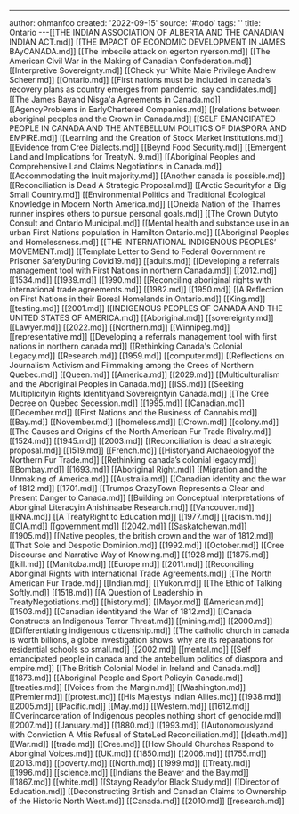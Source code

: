 ---
author: ohmanfoo
created: '2022-09-15'
source: '#todo'
tags: ''
title: Ontario
---[[THE INDIAN ASSOCIATION OF ALBERTA AND THE CANADIAN INDIAN ACT.md]]
[[THE IMPACT OF ECONOMIC DEVELOPMENT IN JAMES BAyCANADA.md]]
[[The imbecile attack on egerton ryerson.md]]
[[The American Civil War in the Making of Canadian Confederation.md]]
[[Interpretive Sovereignty.md]]
[[Check yur White Male Privilege Andrew Scheer.md]]
[[Ontario.md]]
[[First nations must be included in canada’s recovery plans as country emerges from pandemic, say candidates.md]]
[[The James Bayand Nisg̲a'a Agreements in Canada.md]]
[[AgencyProblems in EarlyChartered Companies.md]]
[[relations between aboriginal peoples and the Crown in Canada.md]]
[[SELF EMANCIPATED PEOPLE IN CANADA AND THE ANTEBELLUM POLITICS OF DIASPORA AND EMPIRE.md]]
[[Learning and the Creation of Stock Market Institutions.md]]
[[Evidence from Cree Dialects.md]]
[[Beynd Food Security.md]]
[[Emergent Land and Implications for TreatyN. 9.md]]
[[Aboriginal Peoples and Comprehensive Land Claims Negotiations in Canada.md]]
[[Accommodating the Inuit majority.md]]
[[Another canada is possible.md]]
[[Reconciliation is Dead A Strategic Proposal.md]]
[[Arctic Securityfor a Big Small Country.md]]
[[Environmental Politics and Traditional Ecological Knowledge in Modern North America.md]]
[[Oneida Nation of the Thames runner inspires others to pursue personal goals.md]]
[[The Crown Dutyto Consult and Ontario Municipal.md]]
[[Mental health and substance use in an urban First Nations population in Hamilton Ontario.md]]
[[Aboriginal Peoples and Homelessness.md]]
[[THE INTERNATIONAL INDIGENOUS PEOPLES’ MOVEMENT.md]]
[[Template Letter to Send to Federal Government re Prisoner SafetyDuring Covid19.md]]
[[adults.md]]
[[Developing a referrals management tool with First Nations in northern Canada.md]]
[[2012.md]]
[[1534.md]]
[[1939.md]]
[[1990.md]]
[[Reconciling aboriginal rights with international trade agreements.md]]
[[1982.md]]
[[1950.md]]
[[A Reflection on First Nations in their Boreal Homelands in Ontario.md]]
[[King.md]]
[[testing.md]]
[[2001.md]]
[[INDIGENOUS PEOPLES OF CANADA AND THE UNITED STATES OF AMERICA.md]]
[[Aboriginal.md]]
[[sovereignty.md]]
[[Lawyer.md]]
[[2022.md]]
[[Northern.md]]
[[Winnipeg.md]]
[[representative.md]]
[[Developing a referrals management tool with first nations in northern canada.md]]
[[Rethinking Canada's Colonial Legacy.md]]
[[Research.md]]
[[1959.md]]
[[computer.md]]
[[Reflections on Journalism Activism and Filmmaking among the Crees of Northern Quebec.md]]
[[Queen.md]]
[[America.md]]
[[2029.md]]
[[Multiculturalism and the Aboriginal Peoples in Canada.md]]
[[ISS.md]]
[[Seeking Multiplicityin Rights Identityand Sovereigntyin Canada.md]]
[[The Cree Decree on Quebec Secession.md]]
[[1995.md]]
[[Canadian.md]]
[[December.md]]
[[First Nations and the Business of Cannabis.md]]
[[Bay.md]]
[[November.md]]
[[homeless.md]]
[[Crown.md]]
[[colony.md]]
[[The Causes and Origins of the North American Fur Trade Rivalry.md]]
[[1524.md]]
[[1945.md]]
[[2003.md]]
[[Reconciliation is dead a strategic proposal.md]]
[[1519.md]]
[[French.md]]
[[Historyand Archaeologyof the Northern Fur Trade.md]]
[[Rethinking canada’s colonial legacy.md]]
[[Bombay.md]]
[[1693.md]]
[[Aboriginal Right.md]]
[[Migration and the Unmaking of America.md]]
[[Australia.md]]
[[Canadian identity and the war of 1812.md]]
[[1701.md]]
[[Trumps CrazyTown Represents a Clear and Present Danger to Canada.md]]
[[Building on Conceptual Interpretations of Aboriginal Literacyin Anishinaabe Research.md]]
[[Vancouver.md]]
[[RNA.md]]
[[A TreatyRight to Education.md]]
[[1977.md]]
[[racism.md]]
[[CIA.md]]
[[government.md]]
[[2042.md]]
[[Saskatchewan.md]]
[[1905.md]]
[[Native peoples, the british crown and the war of 1812.md]]
[[That Sole and Despotic Dominion.md]]
[[1992.md]]
[[October.md]]
[[Cree Discourse and Narrative Way of Knowing.md]]
[[1928.md]]
[[1875.md]]
[[kill.md]]
[[Manitoba.md]]
[[Europe.md]]
[[2011.md]]
[[Reconciling Aboriginal Rights with International Trade Agreements.md]]
[[The North American Fur Trade.md]]
[[Indian.md]]
[[Yukon.md]]
[[The Ethic of Talking Softly.md]]
[[1518.md]]
[[A Question of Leadership in TreatyNegotiations.md]]
[[history.md]]
[[Mayor.md]]
[[American.md]]
[[1503.md]]
[[Canadian identityand the War of 1812.md]]
[[Canada Constructs an Indigenous Terror Threat.md]]
[[mining.md]]
[[2000.md]]
[[Differentiating indigenous citizenship.md]]
[[The catholic church in canada is worth billions, a globe investigation shows. why are its reparations for residential schools so small.md]]
[[2002.md]]
[[mental.md]]
[[Self emancipated people in canada and the antebellum politics of diaspora and empire.md]]
[[The British Colonial Model in Ireland and Canada.md]]
[[1873.md]]
[[Aboriginal People and Sport Policyin Canada.md]]
[[treaties.md]]
[[Voices from the Margin.md]]
[[Washington.md]]
[[Premier.md]]
[[protest.md]]
[[His Majestys Indian Allies.md]]
[[1938.md]]
[[2005.md]]
[[Pacific.md]]
[[May.md]]
[[Western.md]]
[[1612.md]]
[[Overincarceration of Indigenous peoples nothing short of genocide.md]]
[[2007.md]]
[[January.md]]
[[1880.md]]
[[1993.md]]
[[Autonomouslyand with Conviction A Mtis Refusal of StateLed Reconciliation.md]]
[[death.md]]
[[War.md]]
[[trade.md]]
[[Cree.md]]
[[How Should Churches Respond to Aboriginal Voices.md]]
[[UK.md]]
[[1850.md]]
[[2006.md]]
[[1755.md]]
[[2013.md]]
[[poverty.md]]
[[North.md]]
[[1999.md]]
[[Treaty.md]]
[[1996.md]]
[[science.md]]
[[Indians the Beaver and the Bay.md]]
[[1867.md]]
[[white.md]]
[[Stayng Readyfor Black Study.md]]
[[Director of Education.md]]
[[Deconstructing British and Canadian Claims to Ownership of the Historic North West.md]]
[[Canada.md]]
[[2010.md]]
[[research.md]]

